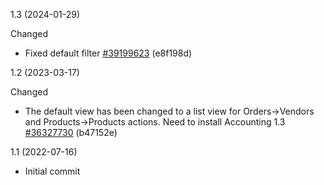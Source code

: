 1.3 (2024-01-29)

Changed

- Fixed default filter [#39199623](https://netping.teamwork.com/#tasks/39199623) (e8f198d)

1.2 (2023-03-17)

Changed

- The default view has been changed to a list view for Orders->Vendors and Products->Products actions. Need to install Accounting 1.3 [#36327730](https://netping.teamwork.com/#/tasks/36327730) (b47152e)

1.1 (2022-07-16)

- Initial commit